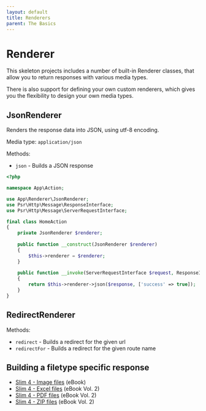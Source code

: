 ```yaml
---
layout: default
title: Renderers
parent: The Basics
---
```


# Renderer

This skeleton projects includes a number of
built-in Renderer classes, that allow you to 
return responses with various media types. 

There is also support for defining your own custom renderers, 
which gives you the flexibility to design your own media types.

## JsonRenderer

Renders the response data into JSON, using utf-8 encoding.

Media type: `application/json`

Methods:

* `json` - Builds a JSON response

```php
<?php

namespace App\Action;

use App\Renderer\JsonRenderer;
use Psr\Http\Message\ResponseInterface;
use Psr\Http\Message\ServerRequestInterface;

final class HomeAction
{
    private JsonRenderer $renderer;
    
    public function __construct(JsonRenderer $renderer)
    {
        $this->renderer = $renderer;
    }
    
    public function __invoke(ServerRequestInterface $request, ResponseInterface $response): ResponseInterface
    {
        return $this->renderer->json($response, ['success' => true]);
    }
}
```

## RedirectRenderer

Methods:

* `redirect` - Builds a redirect for the given url
* `redirectFor` - Builds a redirect for the given route name

## Building a filetype specific response

* [Slim 4 - Image files](https://ko-fi.com/s/5f182b4b22) (eBook)
* [Slim 4 - Excel files](https://ko-fi.com/s/e592c10b5f) (eBook Vol. 2)
* [Slim 4 - PDF files](https://ko-fi.com/s/e592c10b5f) (eBook Vol. 2)
* [Slim 4 - ZIP files](https://ko-fi.com/s/e592c10b5f) (eBook Vol. 2)
